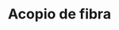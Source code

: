 ---
title: "Acopio de fibra"
url: /san-francisco-de-chinimbimi/acopio-de-fibra-troncal-amazonica-e-45/
shop: Baustoffe
---